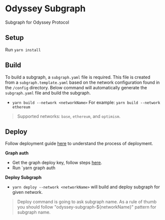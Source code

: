 # Odyssey Subgraph
Subgraph for Odyssey Protocol

## Setup
Run `yarn install`

## Build
To build a subgraph, a `subgraph.yaml` file is required. This file is created from a `subgraph.template.yaml` based on the network configuration found in the `/config` directory.
Below command will automatically generate the `subgraph.yaml` file and build the subgraph.

* `yarn build --network <networkName>`
  For example: `yarn build --network ethereum`

> Supported networks: `base`, `ethereum`, and `optimism`.

## Deploy
Follow deployment guide [here](https://thegraph.com/docs/en/subgraphs/developing/deploying/using-subgraph-studio/) to understand the process of deployment.

**Graph auth**
- Get the graph deploy key, follow steps [here](https://thegraph.com/docs/en/subgraphs/developing/deploying/using-subgraph-studio/#graph-auth).
- Run `yarn graph auth <Deploy Key>
  
**Deploy Subgraph**
- `yarn deploy --network <networkName>` will build and deploy subgraph for given network.

> Deploy command is going to ask subgraph name. As a rule of thumb you should follow "odyssey-subgraph-${networkName}" pattern for subgraph name.